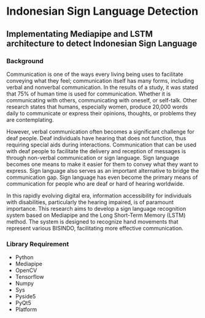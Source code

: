 # Indonesian Sign Language Detection
## Implementating Mediapipe and LSTM architecture to detect Indonesian Sign Language

### Background
Communication is one of the ways every living being uses to facilitate conveying what they feel; communication itself 
has many forms, including verbal and nonverbal communication. In the results of a study, it was stated that 
75% of human time is used for communication. Whether it is communicating with others, communicating with oneself, or 
self-talk. Other research states that humans, especially women, produce 20,000 words daily to communicate or
express their opinions, thoughts, or problems they are contemplating.

However, verbal communication often becomes a significant challenge for deaf people. Deaf individuals have 
hearing that does not function, thus requiring special aids during interactions.
Communication that can be used with deaf people to facilitate the delivery and reception of messages is through 
non-verbal communication or sign language. Sign language becomes one means to make it easier for them to convey what 
they want to express. Sign language also serves as an important alternative to bridge the communication gap. Sign 
language has even become the primary means of communication for people who are deaf or hard of hearing worldwide.

In this rapidly evolving digital era, information accessibility for individuals with disabilities, 
particularly the hearing impaired, is of paramount importance. This research aims to develop a sign 
language recognition system based on Mediapipe and the Long Short-Term Memory (LSTM) method. 
The system is designed to recognize hand movements that represent various BISINDO, 
facilitating more effective communication.

### Library Requirement
- Python
- Mediapipe
- OpenCV
- Tensorflow
- Numpy 
- Sys
- Pyside5
- PyQt5
- Platform